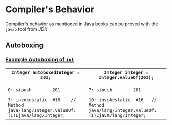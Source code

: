 # Compiler's Behavior
Compiler's behavior as mentioned in Java books can be proved with the `javap` tool from *JDK*
## Autoboxing
### [Example Autoboxing of `int`]()
<table>
	<col width="50%">
  	<col width="50%">
	<tr>
		<th><code>Integer autoboxedInteger = 201;</code></th>		
		<th><code>Integer integer = Integer.valueOf(201);</code></th>
	</tr>
	<tr>
		<td>
<code style=display:block;white-space:pre-wrap>
0: sipush        201<br />
3: invokestatic  #16	// Method java/lang/Integer.valueOf:(I)Ljava/lang/Integer;
</code>
		</td>	
		<td>
<code style=display:block;white-space:pre-wrap>
7: sipush        201<br />
10: invokestatic  #16	// Method java/lang/Integer.valueOf:(I)Ljava/lang/Integer;
</code>
		</td>
	</tr>
</table>





